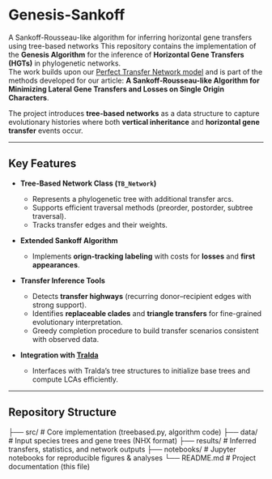 # Genesis-Sankoff
A Sankoff-Rousseau-like algorithm for inferring horizontal gene transfers using tree-based networks
This repository contains the implementation of the **Genesis Algorithm** for the inference of **Horizontal Gene Transfers (HGTs)** in phylogenetic networks.  
The work builds upon our [Perfect Transfer Network model](https://github.com/AliLopSan/ptns) and is part of the methods developed for our article: **A Sankoff-Rousseau-like Algorithm for Minimizing Lateral
    Gene Transfers and Losses on Single Origin Characters**.

The project introduces **tree-based networks** as a data structure to capture evolutionary histories where both **vertical inheritance** and **horizontal gene transfer** events occur.  

---

## Key Features

- **Tree-Based Network Class (`TB_Network`)**
  - Represents a phylogenetic tree with additional transfer arcs.
  - Supports efficient traversal methods (preorder, postorder, subtree traversal).
  - Tracks transfer edges and their weights.

- **Extended Sankoff Algorithm**
  - Implements **orign-tracking labeling** with costs for **losses** and **first appearances**.

- **Transfer Inference Tools**
  - Detects **transfer highways** (recurring donor–recipient edges with strong support).
  - Identifies **replaceable clades** and **triangle transfers** for fine-grained evolutionary interpretation.
  - Greedy completion procedure to build transfer scenarios consistent with observed data.

- **Integration with [Tralda](https://github.com/david-schaller/tralda/)**
  - Interfaces with Tralda’s tree structures to initialize base trees and compute LCAs efficiently.

---

## Repository Structure
├── src/ # Core implementation (treebased.py, algorithm code)
├── data/ # Input species trees and gene trees (NHX format)
├── results/ # Inferred transfers, statistics, and network outputs
├── notebooks/ # Jupyter notebooks for reproducible figures & analyses
└── README.md # Project documentation (this file)

